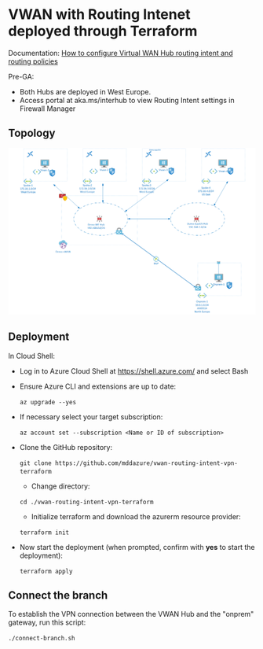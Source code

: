 # VWAN with Routing Intenet deployed through Terraform

Documentation: [How to configure Virtual WAN Hub routing intent and routing policies](https://docs.microsoft.com/en-us/azure/virtual-wan/how-to-routing-policies) 

Pre-GA:
- Both Hubs are deployed in West Europe. 
- Access portal at aka.ms/interhub to view Routing Intent settings in Firewall Manager

## Topology

![image](images/topology.png)

## Deployment

In Cloud Shell:

- Log in to Azure Cloud Shell at https://shell.azure.com/ and select Bash
- Ensure Azure CLI and extensions are up to date:
  
  `az upgrade --yes`
  
- If necessary select your target subscription:
  
  `az account set --subscription <Name or ID of subscription>`
  
- Clone the  GitHub repository:
  
  `git clone https://github.com/mddazure/vwan-routing-intent-vpn-terraform`
  
  - Change directory:
  
  `cd ./vwan-routing-intent-vpn-terraform`
  - Initialize terraform and download the azurerm resource provider:

  `terraform init`

- Now start the deployment (when prompted, confirm with **yes** to start the deployment):
 
  `terraform apply`

## Connect the branch 

To establish the VPN connection between the VWAN Hub and the "onprem" gateway, run this script:

`./connect-branch.sh`
